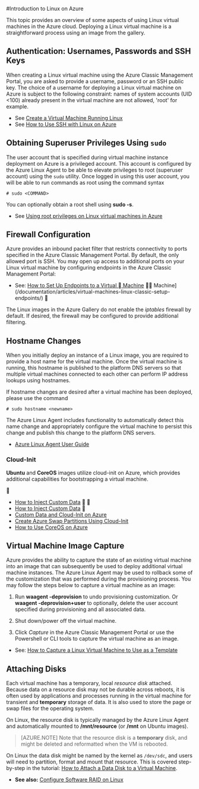 <properties
	pageTitle="Introduction to Linux in Azure | Azure"
	description="Learn about using Linux virtual machines on Azure."
	services="virtual-machines-linux"
	documentationCenter="python"
	authors="szarkos"
	manager="timlt"
	editor=""
	tags="azure-resource-manager,azure-service-management"/>

<tags
	ms.service="virtual-machines-linux"
	ms.date="05/27/2016"
	wacn.date=""/>

#Introduction to Linux on Azure

This topic provides an overview of some aspects of using Linux virtual machines in the Azure cloud. Deploying a Linux virtual machine is a straightforward process using an image from the gallery.


## Authentication: Usernames, Passwords and SSH Keys

When creating a Linux virtual machine using the Azure Classic Management Portal, you are asked to provide a username, password or an SSH public key. The choice of a username for deploying a Linux virtual machine on Azure is subject to the following constraint: names of system accounts (UID <100) already present in the virtual machine are not allowed, 'root' for example.


 - See [Create a Virtual Machine Running Linux](/documentation/articles/virtual-machines-linux-quick-create-cli/)
 - See [How to Use SSH with Linux on Azure](/documentation/articles/virtual-machines-linux-ssh-from-linux/)


## Obtaining Superuser Privileges Using `sudo`

The user account that is specified during virtual machine instance deployment on Azure is a privileged account. This account is configured by the Azure Linux Agent to be able to elevate privileges to root (superuser account) using the `sudo` utility. Once logged in using this user account, you will be able to run commands as root using the command syntax

	# sudo <COMMAND>

You can optionally obtain a root shell using **sudo -s**.

- See [Using root privileges on Linux virtual machines in Azure](/documentation/articles/virtual-machines-linux-use-root-privileges/)


## Firewall Configuration

Azure provides an inbound packet filter that restricts connectivity to ports specified in the Azure Classic Management Portal. By default, the only allowed port is SSH. You may open up access to additional ports on your Linux virtual machine by configuring endpoints in the Azure Classic Management Portal:

 - See: [How to Set Up Endpoints to a Virtual  Machine](/documentation/articles/virtual-machines-windows-classic-setup-endpoints/)  Machine](/documentation/articles/virtual-machines-linux-classic-setup-endpoints/) 

The Linux images in the Azure Gallery do not enable the *iptables* firewall by default. If desired, the firewall may be configured to provide additional filtering.


## Hostname Changes

When you initially deploy an instance of a Linux image, you are required to provide a host name for the virtual machine. Once the virtual machine is running, this hostname is published to the platform DNS servers so that multiple virtual machines connected to each other can perform IP address lookups using hostnames.

If hostname changes are desired after a virtual machine has been deployed, please use the command

	# sudo hostname <newname>

The Azure Linux Agent includes functionality to automatically detect this name change and appropriately configure the virtual machine to persist this change and publish this change to the platform DNS servers.

 - [Azure Linux Agent User Guide](/documentation/articles/virtual-machines-linux-agent-user-guide/)

### Cloud-Init
**Ubuntu** and **CoreOS** images utilize cloud-init on Azure, which provides additional capabilities for bootstrapping a virtual machine.


 - [How to Inject Custom Data](/documentation/articles/virtual-machines-windows-classic-inject-custom-data/)


 - [How to Inject Custom Data](/documentation/articles/virtual-machines-linux-classic-inject-custom-data/)

 - [Custom Data and Cloud-Init on Azure](https://azure.microsoft.com/blog/2014/04/21/custom-data-and-cloud-init-on-windows-azure/)
 - [Create Azure Swap Partitions Using Cloud-Init](https://wiki.ubuntu.com/AzureSwapPartitions)
 - [How to Use CoreOS on Azure](https://coreos.com/os/docs/latest/booting-on-azure.html)


## Virtual Machine Image Capture

Azure provides the ability to capture the state of an existing virtual machine into an image that can subsequently be used to deploy additional virtual machine instances. The Azure Linux Agent may be used to rollback some of the customization that was performed during the provisioning process. You may follow the steps below to capture a virtual machine as an image:

1. Run **waagent -deprovision** to undo provisioning customization. Or **waagent -deprovision+user** to optionally, delete the user account specified during provisioning and all associated data.

2. Shut down/power off the virtual machine.

3. Click *Capture* in the Azure Classic Management Portal or use the Powershell or CLI tools to capture the virtual machine as an image.

 - See: [How to Capture a Linux Virtual Machine to Use as a Template](/documentation/articles/virtual-machines-linux-classic-capture-image/)


## Attaching Disks

Each virtual machine has a temporary, local *resource disk* attached. Because data on a resource disk may not be durable across reboots, it is often used by applications and processes running in the virtual machine for transient and **temporary** storage of data. It is also used to store the page or swap files for the operating system.

On Linux, the resource disk is typically managed by the Azure Linux Agent and automatically mounted to **/mnt/resource** (or **/mnt** on Ubuntu images).


>[AZURE.NOTE] Note that the resource disk is a **temporary** disk, and might be deleted and reformatted when the VM is rebooted.

On Linux the data disk might be named by the kernel as `/dev/sdc`, and users will need to partition, format and mount that resource. This is covered step-by-step in the tutorial: [How to Attach a Data Disk to a Virtual Machine](/documentation/articles/virtual-machines-linux-classic-attach-disk/).

 - **See also:** [Configure Software RAID on Linux](/documentation/articles/virtual-machines-linux-configure-raid/)
